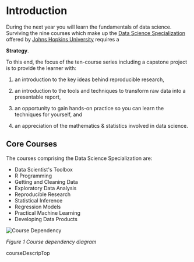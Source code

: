 # Introduction

During the next year you will learn the fundamentals of data science.
Surviving the nine courses which make up the [Data Science
Specialization][0001] offered by [Johns Hopkins University][jhu] requires a

**Strategy**.

To this end, the focus of the ten-course series including a capstone project
is to provide the learner with:

1. an introduction to the key ideas behind reproducible research,

2. an introduction to the tools and techniques to transform raw
data into a presentable report,

4. an opportunity to gain hands-on practice so you can learn the
techniques for yourself, and

3. an appreciation of the mathematics & statistics involved in
data science.

## Core Courses
The courses comprising the Data Science Specialization are:

* Data Scientist's Toolbox
* R Programming
* Getting and Cleaning Data
* Exploratory Data Analysis
* Reproducible Research
* Statistical Inference
* Regression Models
* Practical Machine Learning
* Developing Data Products

![Course Dependency](dst_courses.png)

*Figure 1 Course dependency diagram*

[0001]: https://www.coursera.org/specialization/jhudatascience/1?utm_medium=

courseDescripTop

[jhu]: http://www.jhu.edu
